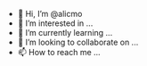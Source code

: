 - 👋 Hi, I’m @alicmo
- 👀 I’m interested in ...
- 🌱 I’m currently learning ...
- 💞️ I’m looking to collaborate on ...
- 📫 How to reach me ...

<!---
alicmo/alicmo is a ✨ special ✨ repository because its `README.md` (this file) appears on your GitHub profile.
You can click the Preview link to take a look at your changes.
--->
